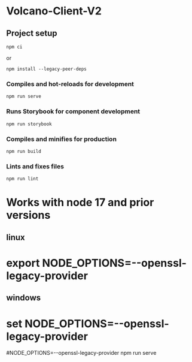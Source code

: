 # Volcano-Client-V2

## Project setup
```
npm ci
```
or
```
npm install --legacy-peer-deps
```

### Compiles and hot-reloads for development
```
npm run serve
```

### Runs Storybook for component development
```
npm run storybook
```

### Compiles and minifies for production
```
npm run build
```

### Lints and fixes files
```
npm run lint
```


####
# Works with node 17 and prior versions
####
## linux
# export NODE_OPTIONS=--openssl-legacy-provider
## windows
# set NODE_OPTIONS=--openssl-legacy-provider

#NODE_OPTIONS=--openssl-legacy-provider npm run serve